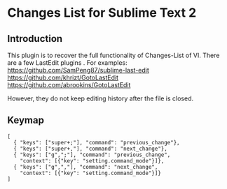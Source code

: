 Changes List for Sublime Text 2
====================

Introduction
------------
This plugin is to recover the full functionality of Changes-List of VI.
There are a few LastEdit plugins . For examples:
https://github.com/SamPeng87/sublime-last-edit
https://github.com/khrizt/GotoLastEdit
https://github.com/abrookins/GotoLastEdit

However, they do not keep editing history after the file is closed.


Keymap
-----------------------
	[
	  { "keys": ["super+;"], "command": "previous_change"},
	  { "keys": ["super+,"], "command": "next_change"},
	  {	"keys": ["g",";"], "command": "previous_change",
	  	"context": [{"key": "setting.command_mode"}]},
	  {	"keys": ["g",","], "command": "next_change",
	  	"context": [{"key": "setting.command_mode"}]}
	]

